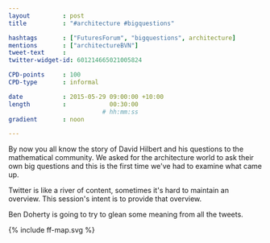 ```yaml
---
layout         : post
title          : "#architecture #bigquestions"

hashtags       : ["FuturesForum", "bigquestions", architecture]
mentions       : ["architectureBVN"]
tweet-text     :
twitter-widget-id: 601214665021005824

CPD-points     : 100
CPD-type       : informal

date           : 2015-05-29 09:00:00 +10:00
length         :            00:30:00
                          # hh:mm:ss
gradient       : noon

---
```


By now you all know the story of David Hilbert and his questions to the mathematical community. We asked for the architecture world to ask their own big questions and this is the first time we've had to examine what came up.

Twitter is like a river of content, sometimes it's hard to maintain an overview. This session's intent is to provide that overview.

Ben Doherty is going to try to glean some meaning from all the tweets.

<div class="the-map">{% include ff-map.svg %}</div>
